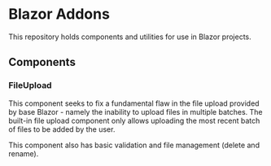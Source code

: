 # Blazor Addons
This repository holds components and utilities for use in Blazor projects.

## Components

### FileUpload
This component seeks to fix a fundamental flaw in the file upload provided by base Blazor - namely the inability to upload files in multiple batches. The built-in file upload component only allows uploading the most recent batch of files to be added by the user.

This component also has basic validation and file management (delete and rename).
